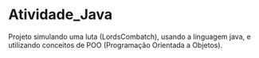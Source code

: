 # Atividade_Java
 Projeto simulando uma luta (LordsCombatch), usando a linguagem java, e utilizando conceitos de POO (Programação Orientada a Objetos).
